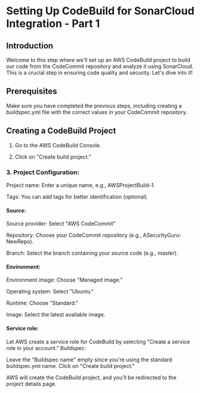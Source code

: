 # Setting Up CodeBuild for SonarCloud Integration - Part 1

## Introduction
Welcome to this step where we'll set up an AWS CodeBuild project to build our code from the CodeCommit repository and analyze it using SonarCloud. This is a crucial step in ensuring code quality and security. Let's dive into it!

## Prerequisites
Make sure you have completed the previous steps, including creating a buildspec.yml file with the correct values in your CodeCommit repository.

## Creating a CodeBuild Project
1. Go to the AWS CodeBuild Console.

2. Click on "Create build project."

### 3. Project Configuration:
Project name: Enter a unique name, e.g., AWSProjectBuild-1.

Tags: You can add tags for better identification (optional).

#### Source:
Source provider: Select "AWS CodeCommit"

Repository: Choose your CodeCommit repository (e.g., ASecurityGuru-NewRepo).

Branch: Select the branch containing your source code (e.g., master).

#### Environment:
Environment image: Choose "Managed image."

Operating system: Select "Ubuntu."

Runtime: Choose "Standard."

Image: Select the latest available image.

#### Service role:

Let AWS create a service role for CodeBuild by selecting "Create a service role in your account."
Buildspec:

Leave the "Buildspec name" empty since you're using the standard buildspec.yml name.
Click on "Create build project."

AWS will create the CodeBuild project, and you'll be redirected to the project details page.
